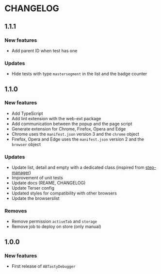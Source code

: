 # CHANGELOG

## 1.1.1

### New features

- Add parent ID when test has one

### Updates

- Hide tests with type `mastersegment` in the list and the badge counter

## 1.1.0

### New features

- Add TypeScript
- Add lint extension with the web-ext package
- Add communication between the popup and the page script
- Generate extension for Chrome, Firefox, Opera and Edge
- Chrome uses the `manifest.json` version 3 and the `chrome` object
- Firefox, Opera and Edge uses the `manifest.json` version 2 and the `browser` object

### Updates

- Update list, detail and empty with a dedicated class (inspired from [step-manager](https://github.com/yoriiis/step-manager))
- Improvement of unit tests
- Update docs (REAME, CHANGELOG)
- Update Terser config
- Updated styles for compatibility with other browsers
- Update the browserslist

### Removes

- Remove permission `activeTab` and `storage`
- Remove job to deploy on store (only manual)

## 1.0.0

### New features

- First release of `ABTastyDebugger`
